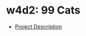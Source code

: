# w4d2: 99 Cats

* [Project Description](https://github.com/appacademy/rails-curriculum/blob/master/projects/w4d2-99cats.md)
